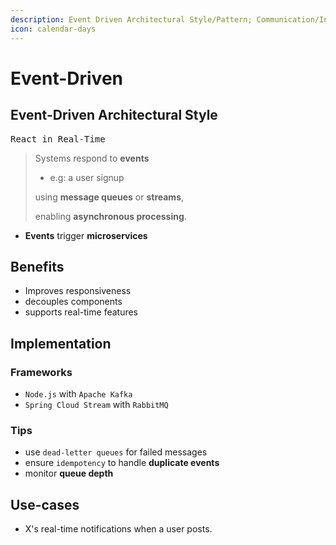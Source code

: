 ```yaml
---
description: Event Driven Architectural Style/Pattern; Communication/Integration Pattern
icon: calendar-days
---
```


# Event-Driven

## Event-Driven Architectural Style

<kbd>React in Real-Time</kbd>

> Systems respond to **events**&#x20;
>
> * e.g: a user signup&#x20;
>
> using **message queues** or **streams**,
>
> enabling **asynchronous processing**.



* **Events** trigger **microservices**



## Benefits

* Improves responsiveness
* decouples components
* supports real-time features



## Implementation

### Frameworks

* `Node.js` with `Apache Kafka`
* `Spring Cloud Stream` with `RabbitMQ`



### Tips

* use `dead-letter queues` for failed messages
* ensure `idempotency` to handle **duplicate events**
* monitor **queue depth**



## Use-cases

* X's real-time notifications when a user posts.



